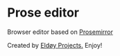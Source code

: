 # Prose editor

Browser editor based on [Prosemirror](https://prosemirror.net)

Created by [Eldøy Projects.](https://eldoy.com) Enjoy!
